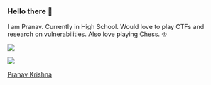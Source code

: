 ### Hello there 👋

I am Pranav. Currently in High School. Would love to play CTFs and research on vulnerabilities. Also love playing Chess. ♔

<img align="center" src="https://github-readme-stats.vercel.app/api/?username=pranavkrish04" />

![](https://img.shields.io/badge/CTF-Binary_Exploitation-informational?style=flat&logo=<LOGO_NAME>&logoColor=white&color=2bbc8a)

<div class="LI-profile-badge"  data-version="v1" data-size="medium" data-locale="en_US" data-type="horizontal" data-theme="dark" data-vanity="tourpran"><a class="LI-simple-link" href='https://in.linkedin.com/in/tourpran?trk=profile-badge'>Pranav Krishna</a></div>
